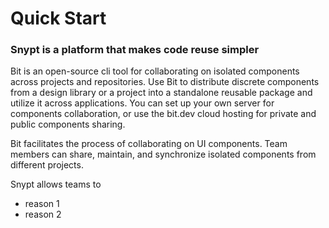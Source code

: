 # Quick Start
### Snypt is a platform that makes code reuse simpler

Bit is an open-source cli tool for collaborating on isolated components across projects and repositories.
Use Bit to distribute discrete components from a design library or a project into a standalone reusable package and utilize it across applications.
You can set up your own server for components collaboration, or use the bit.dev cloud hosting for private and public components sharing.

Bit facilitates the process of collaborating on UI components. Team members can share, maintain, and synchronize isolated components from different projects.

Snypt allows teams to
* reason 1
* reason 2
